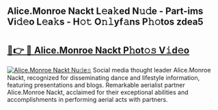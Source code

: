 ## Alice.Monroe Nackt L𝚎a𝚔ed N𝚞𝚍e - Part-ims Vi𝚍𝚎o L𝚎a𝚔s - H𝚘𝚝 O𝚗𝚕yf𝚊ns P𝚑𝚘tos zdea5

# <h2><a href="http://kf0xmgw.oniu.top/?m=Alice.Monroe+Nackt">🔗👉 🔴 Alice.Monroe Nackt P𝚑ot𝚘𝚜 V𝚒d𝚎o</a></h2>

[![Alice.Monroe Nackt Nu𝚍e𝚜](https://i.imgur.com/0qMVB7G.gif)](http://kf0xmgw.oniu.top/?m=Alice.Monroe+Nackt)
Social media thought leader Alice.Monroe Nackt, recognized for disseminating dance and lifestyle information, featuring presentations and blogs. Remarkable aerialist partner Alice.Monroe Nackt, acclaimed for their exceptional abilities and accomplishments in performing aerial acts with partners.  
